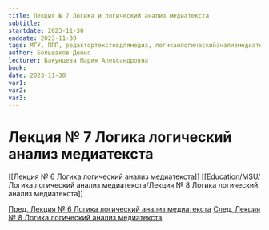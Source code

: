 ```yaml
---
title: Лекция № 7 Логика и логический анализ медиатекста
subtitle:
startdate: 2023-11-30
enddate: 2023-11-30
tags: МГУ, ППП, редактортекстовдлямедиа, логикаилогическийанализмедиатекста
author: Большаков Денис
lecturer: Бакунцева Мария Александровна
book:
date: 2023-11-30
var1:
var2:
var3:
---
```

# Лекция № 7 Логика логический анализ медиатекста




[[Лекция № 6 Логика логический анализ медиатекста]]    [[Education/MSU/Логика логический анализ медиатекста/Лекция № 8 Логика логический анализ медиатекста]]

[Пред. Лекция № 6 Логика логический анализ медиатекста](https://github.com/denisbolshakoff/MSU/blob/main/Логика%20логический%20анализ%20медиатекста/Лекция%20№%206%20Логика%20логический%20анализ%20медиатекста.md)      [След. Лекция № 8 Логика логический анализ медиатекста](https://github.com/denisbolshakoff/MSU/blob/main/Логика%20логический%20анализ%20медиатекста/Лекция%20№%208%20Логика%20логический%20анализ%20медиатекста.md)